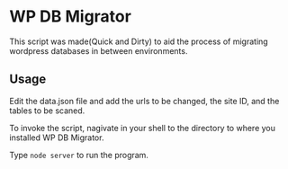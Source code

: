 # WP DB Migrator

This script was made(Quick and Dirty) to aid the process of migrating wordpress databases in between environments.

## Usage

Edit the data.json file and add the urls to be changed, the site ID, and the tables to be scaned.

To invoke the script, nagivate in your shell to the directory to where you installed WP DB Migrator.

Type `node server` to run the program.
